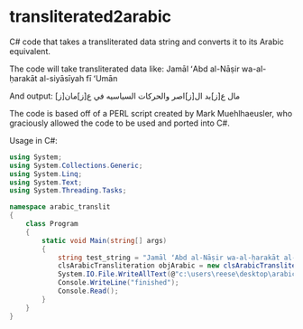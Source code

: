# transliterated2arabic
C# code that takes a transliterated data string and converts it to its Arabic equivalent.

The code will take transliterated data like: 
Jamāl ʻAbd al-Nāṣir wa-al-ḥarakāt al-siyāsīyah fī ʻUmān

And output:
[ز]مال ع[ز]بد ال[ز]اصر والحركات السياسيه في ع[ز]مان

The code is based off of a PERL script created by Mark Muehlhaeusler, who graciously allowed the code to be used and ported into C#.

Usage in C#:
```csharp
using System;
using System.Collections.Generic;
using System.Linq;
using System.Text;
using System.Threading.Tasks;

namespace arabic_translit
{
    class Program
    {
        static void Main(string[] args)
        {
            string test_string = "Jamāl ʻAbd al-Nāṣir wa-al-ḥarakāt al-siyāsīyah fī ʻUmān";
            clsArabicTransliteration objArabic = new clsArabicTransliteration();
            System.IO.File.WriteAllText(@"c:\users\reese\desktop\arabic_output.txt", objArabic.Transliterated2Arabic(test_string), new System.Text.UTF8Encoding(false));
            Console.WriteLine("finished");
            Console.Read();
        }
    }
}
```

